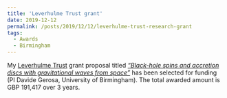 ```yaml
---
title: 'Leverhulme Trust grant'
date: 2019-12-12
permalink: /posts/2019/12/12/leverhulme-trust-research-grant
tags:
  - Awards
  - Birmingham
---
```


My [Leverhulme Trust](<https://www.leverhulme.ac.uk/>) grant proposal titled _[“Black-hole spins and accretion discs with gravitational waves from space”](<https://www.leverhulme.ac.uk/listings?field_grant_scheme_target_id=13>)_ has been selected for funding (PI Davide Gerosa, University of Birmingham). The total awarded amount is GBP 191,417 over 3 years.

